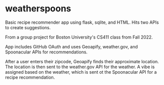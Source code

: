 # weatherspoons
Basic recipe recommender app using flask, sqlite, and HTML. Hits two APIs to create suggestions.

From a group project for Boston University's CS411 class from Fall 2022. 

App includes GitHub OAuth and uses Geoapify, weather.gov, and Spoonacular APIs for recommendations. 

After a user enters their zipcode, Geoapify finds their approximate location. The location is then sent to the weather.gov API for the weather.
A vibe is assigned based on the weather, which is sent ot the Spoonacular API for a recipe recommendation.
